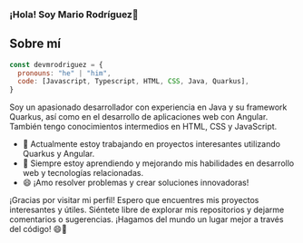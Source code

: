 ### ¡Hola! Soy Mario Rodríguez👋

## Sobre mí

```js
const devmrodriguez = {
  pronouns: "he" | "him",
  code: [Javascript, Typescript, HTML, CSS, Java, Quarkus],
}
```
Soy un apasionado desarrollador con experiencia en Java y su framework Quarkus, así como en el desarrollo de aplicaciones web con Angular. También tengo conocimientos intermedios en HTML, CSS y JavaScript.

- 🔭 Actualmente estoy trabajando en proyectos interesantes utilizando Quarkus y Angular.
- 🌱 Siempre estoy aprendiendo y mejorando mis habilidades en desarrollo web y tecnologías relacionadas.
- 😄 ¡Amo resolver problemas y crear soluciones innovadoras!


¡Gracias por visitar mi perfil! Espero que encuentres mis proyectos interesantes y útiles. Siéntete libre de explorar mis repositorios y dejarme comentarios o sugerencias. ¡Hagamos del mundo un lugar mejor a través del código! 😄🚀 

